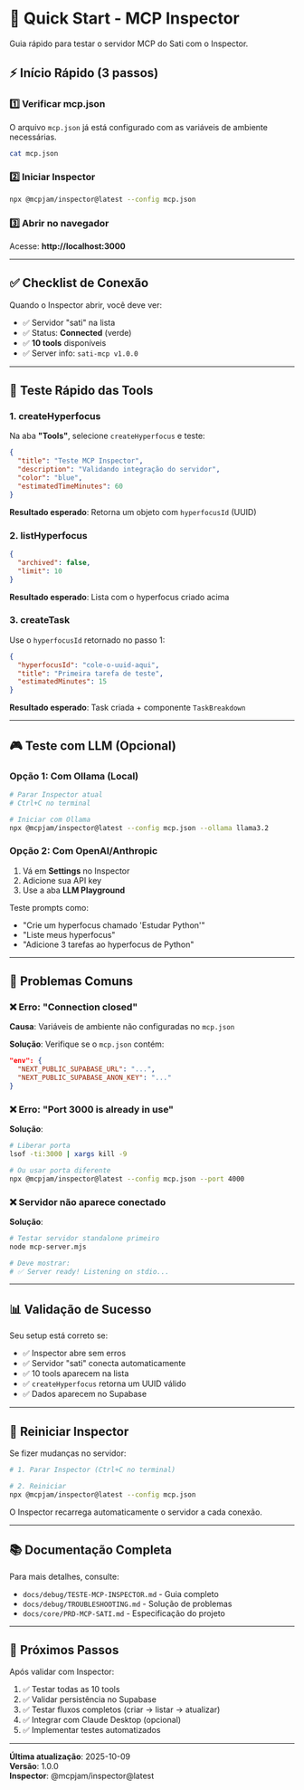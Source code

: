 # 🚀 Quick Start - MCP Inspector

Guia rápido para testar o servidor MCP do Sati com o Inspector.

## ⚡ Início Rápido (3 passos)

### 1️⃣ Verificar mcp.json

O arquivo `mcp.json` já está configurado com as variáveis de ambiente necessárias.

```bash
cat mcp.json
```

### 2️⃣ Iniciar Inspector

```bash
npx @mcpjam/inspector@latest --config mcp.json
```

### 3️⃣ Abrir no navegador

Acesse: **http://localhost:3000**

---

## ✅ Checklist de Conexão

Quando o Inspector abrir, você deve ver:

- ✅ Servidor "sati" na lista
- ✅ Status: **Connected** (verde)
- ✅ **10 tools** disponíveis
- ✅ Server info: `sati-mcp v1.0.0`

---

## 🧪 Teste Rápido das Tools

### 1. createHyperfocus

Na aba **"Tools"**, selecione `createHyperfocus` e teste:

```json
{
  "title": "Teste MCP Inspector",
  "description": "Validando integração do servidor",
  "color": "blue",
  "estimatedTimeMinutes": 60
}
```

**Resultado esperado**: Retorna um objeto com `hyperfocusId` (UUID)

### 2. listHyperfocus

```json
{
  "archived": false,
  "limit": 10
}
```

**Resultado esperado**: Lista com o hyperfocus criado acima

### 3. createTask

Use o `hyperfocusId` retornado no passo 1:

```json
{
  "hyperfocusId": "cole-o-uuid-aqui",
  "title": "Primeira tarefa de teste",
  "estimatedMinutes": 15
}
```

**Resultado esperado**: Task criada + componente `TaskBreakdown`

---

## 🎮 Teste com LLM (Opcional)

### Opção 1: Com Ollama (Local)

```bash
# Parar Inspector atual
# Ctrl+C no terminal

# Iniciar com Ollama
npx @mcpjam/inspector@latest --config mcp.json --ollama llama3.2
```

### Opção 2: Com OpenAI/Anthropic

1. Vá em **Settings** no Inspector
2. Adicione sua API key
3. Use a aba **LLM Playground**

Teste prompts como:
- "Crie um hyperfocus chamado 'Estudar Python'"
- "Liste meus hyperfocus"
- "Adicione 3 tarefas ao hyperfocus de Python"

---

## 🐛 Problemas Comuns

### ❌ Erro: "Connection closed"

**Causa**: Variáveis de ambiente não configuradas no `mcp.json`

**Solução**: Verifique se o `mcp.json` contém:
```json
"env": {
  "NEXT_PUBLIC_SUPABASE_URL": "...",
  "NEXT_PUBLIC_SUPABASE_ANON_KEY": "..."
}
```

### ❌ Erro: "Port 3000 is already in use"

**Solução**:
```bash
# Liberar porta
lsof -ti:3000 | xargs kill -9

# Ou usar porta diferente
npx @mcpjam/inspector@latest --config mcp.json --port 4000
```

### ❌ Servidor não aparece conectado

**Solução**:
```bash
# Testar servidor standalone primeiro
node mcp-server.mjs

# Deve mostrar:
# ✅ Server ready! Listening on stdio...
```

---

## 📊 Validação de Sucesso

Seu setup está correto se:

- ✅ Inspector abre sem erros
- ✅ Servidor "sati" conecta automaticamente
- ✅ 10 tools aparecem na lista
- ✅ `createHyperfocus` retorna um UUID válido
- ✅ Dados aparecem no Supabase

---

## 🔄 Reiniciar Inspector

Se fizer mudanças no servidor:

```bash
# 1. Parar Inspector (Ctrl+C no terminal)

# 2. Reiniciar
npx @mcpjam/inspector@latest --config mcp.json
```

O Inspector recarrega automaticamente o servidor a cada conexão.

---

## 📚 Documentação Completa

Para mais detalhes, consulte:
- `docs/debug/TESTE-MCP-INSPECTOR.md` - Guia completo
- `docs/debug/TROUBLESHOOTING.md` - Solução de problemas
- `docs/core/PRD-MCP-SATI.md` - Especificação do projeto

---

## 🎯 Próximos Passos

Após validar com Inspector:

1. ✅ Testar todas as 10 tools
2. ✅ Validar persistência no Supabase
3. ✅ Testar fluxos completos (criar → listar → atualizar)
4. ✅ Integrar com Claude Desktop (opcional)
5. ✅ Implementar testes automatizados

---

**Última atualização**: 2025-10-09  
**Versão**: 1.0.0  
**Inspector**: @mcpjam/inspector@latest
